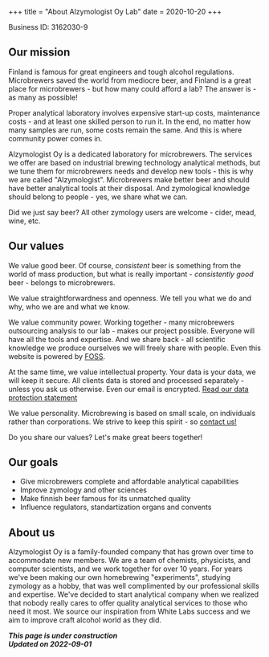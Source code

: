 +++
title = "About Alzymologist Oy Lab"
date = 2020-10-20
+++

Business ID: 3162030-9

## Our mission

Finland is famous for great engineers and tough alcohol regulations. Microbrewers saved the world from mediocre beer, and Finland is a great place for microbrewers - but how many could afford a lab? The answer is - as many as possible!

Proper analytical laboratory involves expensive start-up costs, maintenance costs - and at least one skilled person to run it. In the end, no matter how many samples are run, some costs remain the same. And this is where community power comes in.

Alzymologist Oy is a dedicated laboratory for microbrewers. The services we offer are based on industrial brewing technology analytical methods, but we tune them for microbrewers needs and develop new tools - this is why we are called "Alzymologist". Microbrewers make better beer and should have better analytical tools at their disposal. And zymological knowledge should belong to people - yes, we share what we can.

Did we just say beer? All other zymology users are welcome - cider, mead, wine, etc.

## Our values

We value good beer. Of course, _consistent_ beer is something from the world of mass production, but what is really important - _consistently good_ beer - belongs to microbrewers.

We value straightforwardness and openness. We tell you what we do and why, who we are and what we know.

We value community power. Working together - many microbrewers outsourcing analysis to our lab - makes our project possible. Everyone will have all the tools and expertise. And we share back - all scientific knowledge we produce ourselves we will freely share with people. Even this website is powered by [FOSS](https://www.getzola.org/).

At the same time, we value intellectual property. Your data is your data, we will keep it secure. All clients data is stored and processed separately - unless you ask us otherwise. Even our email is encrypted. [Read our data protection statement](@/info/GDPR.md)


We value personality. Microbrewing is based on small scale, on individuals rather than corporations. We strive to keep this spirit - so [contact us!](@/info/contacts.md)

Do you share our values? Let's make great beers together!

## Our goals

* Give microbrewers complete and affordable analytical capabilities
* Improve zymology and other sciences
* Make finnish beer famous for its unmatched quality
* Influence regulators, standartization organs and convents

## About us

Alzymologist Oy is a family-founded company that has grown over time to accommodate new members. We are a team of chemists, physicists, and computer scientists, and we work together for over 10 years. For years we've been making our own homebrewing "experiments", studying zymology as a hobby, that was well complimented by our professional skills and expertise. We've decided to start analytical company when we realized that nobody really cares to offer quality analytical services to those who need it most. We source our inspiration from White Labs success and we aim to improve craft alcohol world as they did.


***This page is under construction***<br>
***Updated on 2022-09-01***